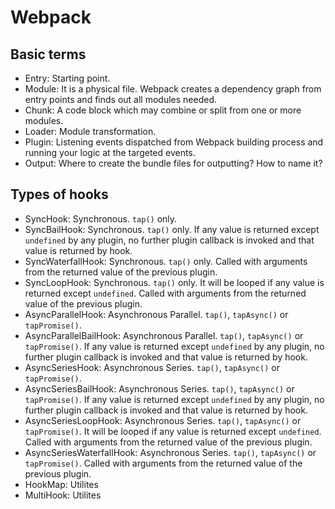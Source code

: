 # Webpack

## Basic terms

- Entry: Starting point.
- Module: It is a physical file. Webpack creates a dependency graph from entry points and finds out all modules needed.
- Chunk: A code block which may combine or split from one or more modules.
- Loader: Module transformation.
- Plugin: Listening events dispatched from Webpack building process and running your logic at the targeted events. 
- Output: Where to create the bundle files for outputting? How to name it?

## Types of hooks

- SyncHook: Synchronous. `tap()` only.
- SyncBailHook: Synchronous. `tap()` only. If any value is returned except `undefined` by any plugin, no further plugin callback is invoked and that value is returned by hook.
- SyncWaterfallHook: Synchronous. `tap()` only. Called with arguments from the returned value of the previous plugin.
- SyncLoopHook: Synchronous. `tap()` only. It will be looped if any value is returned except `undefined`. Called with arguments from the returned value of the previous plugin.
- AsyncParallelHook: Asynchronous Parallel. `tap()`, `tapAsync()` or `tapPromise()`.
- AsyncParallelBailHook: Asynchronous Parallel. `tap()`, `tapAsync()` or `tapPromise()`. If any value is returned except `undefined` by any plugin, no further plugin callback is invoked and that value is returned by hook.
- AsyncSeriesHook: Asynchronous Series. `tap()`, `tapAsync()` or `tapPromise()`.
- AsyncSeriesBailHook: Asynchronous Series. `tap()`, `tapAsync()` or `tapPromise()`. If any value is returned except `undefined` by any plugin, no further plugin callback is invoked and that value is returned by hook.
- AsyncSeriesLoopHook: Asynchronous Series. `tap()`, `tapAsync()` or `tapPromise()`. It will be looped if any value is returned except `undefined`. Called with arguments from the returned value of the previous plugin.
- AsyncSeriesWaterfallHook: Asynchronous Series. `tap()`, `tapAsync()` or `tapPromise()`. Called with arguments from the returned value of the previous plugin.
- HookMap: Utilites
- MultiHook: Utilites
